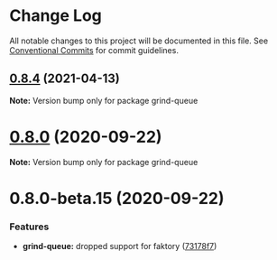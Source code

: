 # Change Log

All notable changes to this project will be documented in this file.
See [Conventional Commits](https://conventionalcommits.org) for commit guidelines.

## [0.8.4](https://github.com/grindjs/grindjs/compare/v0.8.3...v0.8.4) (2021-04-13)

**Note:** Version bump only for package grind-queue

# [0.8.0](https://github.com/grindjs/grindjs/compare/v0.8.0-beta.15...v0.8.0) (2020-09-22)

**Note:** Version bump only for package grind-queue

# 0.8.0-beta.15 (2020-09-22)

### Features

- **grind-queue:** dropped support for faktory ([73178f7](https://github.com/grindjs/grindjs/commit/73178f75fa2c6fee7d90047dd9ad65e01f4416de))
